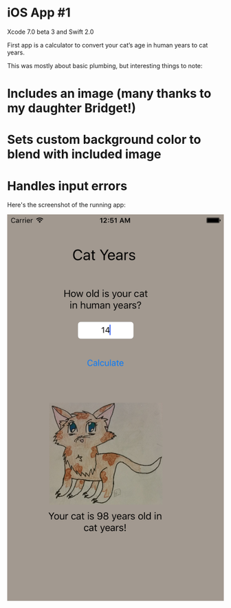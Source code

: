 # iOS App #1

Xcode 7.0 beta 3 and Swift 2.0

First app is a calculator to convert your cat’s age in human years to cat years.

This was mostly about basic plumbing, but interesting things to note:
# Includes an image (many thanks to my daughter Bridget!)
# Sets custom background color to blend with included image
# Handles input errors

Here's the screenshot of the running app:

![Image](SimulatorScreenShot.png?raw=true)
